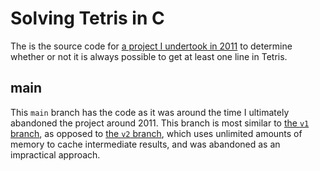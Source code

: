 # Solving Tetris in C

The is the source code for <a href="https://qntm.org/tetris">a project I undertook in 2011</a> to determine whether or not it is always possible to get at least one line in Tetris.

## main

This `main` branch has the code as it was around the time I ultimately abandoned the project around 2011. This branch is most similar to [the `v1` branch](https://github.com/qntm/tetris/tree/v1), as opposed to [the `v2` branch](https://github.com/qntm/tetris/tree/v2), which uses unlimited amounts of memory to cache intermediate results, and was abandoned as an impractical approach.

